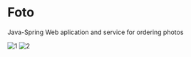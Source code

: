# Foto

Java-Spring Web aplication and service for ordering photos

![1](https://user-images.githubusercontent.com/47816396/216790750-55119e2e-07ed-45b8-8c2b-831eb35dce35.jpg)
![2](https://user-images.githubusercontent.com/47816396/216790751-8e0d8d26-cf18-4463-8f37-8ce0b4403539.jpg)
